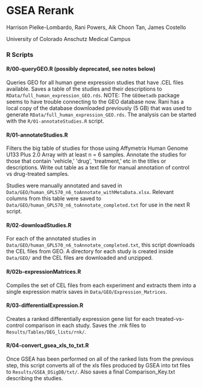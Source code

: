 # GSEA Rerank

Harrison Pielke-Lombardo, Rani Powers, Aik Choon Tan, James Costello

University of Colorado Anschutz Medical Campus

### R Scripts

#### R/00-queryGEO.R (possibly deprecated, see notes below)

Queries GEO for all human gene expression studies that have .CEL files available. Saves a table of the studies and their descriptions to `RData/full_human_expression_GEO.rds`. NOTE: The `GEOmetadb` package seems to have trouble connecting to the GEO database now. Rani has a local copy of the database downloaded previously (5 GB) that was used to generate `RData/full_human_expression_GEO.rds`. The analysis can be started with the `R/01-annotateStudies.R` script.

#### R/01-annotateStudies.R

Filters the big table of studies for those using Affymetrix Human Genome U133 Plus 2.0 Array with at least n = 6 samples. Annotate the studies for those that contain 'vehicle,' 'drug', 'treatment,' etc in the titles or descriptions. Write out table as a text file for manual annotation of control vs drug-treated samples.

Studies were manually annotated and saved in `Data/GEO/human_GPL570_n6_toAnnotate_withMetaData.xlsx`. Relevant columns from this table were saved to `Data/GEO/human_GPL570_n6_toAnnotate_completed.txt` for use in the next R script.

#### R/02-downloadStudies.R

For each of the annotated studies in `Data/GEO/human_GPL570_n6_toAnnotate_completed.txt`, this script downloads the CEL files from GEO. A directory for each study is created inside `Data/GEO/` and the CEL files are downloaded and unzipped.

#### R/02b-expressionMatrices.R

Compiles the set of CEL files from each experiment and extracts them into a single expression matrix saves in `Data/GEO/Expression_Matrices`.

#### R/03-differentialExpression.R

Creates a ranked differentially expression gene list for each treated-vs-control comparison in each study. Saves the .rnk files to `Results/Tables/DEG_lists/rnk/`.

#### R/04-convert_gsea_xls_to_txt.R

Once GSEA has been performed on all of the ranked lists from the previous step, this script converts all of the xls files produced by GSEA into txt files to `Results/GSEA_DSigDB/txt/`. Also saves a final Comparison_Key.txt describing the studies.
